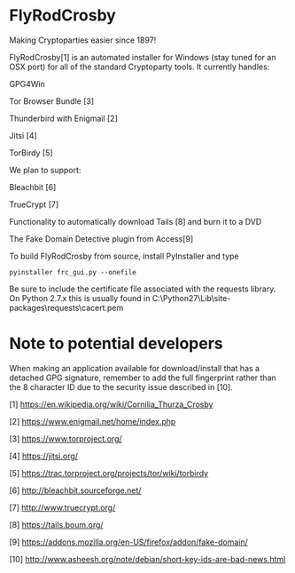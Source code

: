FlyRodCrosby
============

Making Cryptoparties easier since 1897!

FlyRodCrosby[1] is an automated installer for Windows (stay tuned for an OSX port) for all of the standard Cryptoparty tools.  It currently handles:

GPG4Win

Tor Browser Bundle [3]

Thunderbird with Enigmail [2]

Jitsi [4]

TorBirdy [5]

We plan to support:

Bleachbit [6]

TrueCrypt [7]

Functionality to automatically download Tails [8] and burn it to a DVD

The Fake Domain Detective plugin from Access[9]

To build FlyRodCrosby from source, install PyInstaller and type

~~~
pyinstaller frc_gui.py --onefile
~~~

Be sure to include the certificate file associated with the requests library.  On Python 2.7.x this is usually found in C:\Python27\Lib\site-packages\requests\cacert.pem

Note to potential developers
============================

When making an application available for download/install that has a detached GPG signature, remember to add the full fingerprint rather than the 8 character ID due to the security issue described in [10].


[1] https://en.wikipedia.org/wiki/Cornilia_Thurza_Crosby

[2] https://www.enigmail.net/home/index.php

[3] https://www.torproject.org/

[4] https://jitsi.org/

[5] https://trac.torproject.org/projects/tor/wiki/torbirdy

[6] http://bleachbit.sourceforge.net/

[7] http://www.truecrypt.org/

[8] https://tails.boum.org/

[9] https://addons.mozilla.org/en-US/firefox/addon/fake-domain/

[10] http://www.asheesh.org/note/debian/short-key-ids-are-bad-news.html
